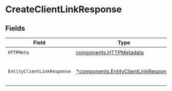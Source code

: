 # CreateClientLinkResponse


## Fields

| Field                                                                                       | Type                                                                                        | Required                                                                                    | Description                                                                                 |
| ------------------------------------------------------------------------------------------- | ------------------------------------------------------------------------------------------- | ------------------------------------------------------------------------------------------- | ------------------------------------------------------------------------------------------- |
| `HTTPMeta`                                                                                  | [components.HTTPMetadata](../../models/components/httpmetadata.md)                          | :heavy_check_mark:                                                                          | N/A                                                                                         |
| `EntityClientLinkResponse`                                                                  | [*components.EntityClientLinkResponse](../../models/components/entityclientlinkresponse.md) | :heavy_minus_sign:                                                                          | The newly created client link object.                                                       |